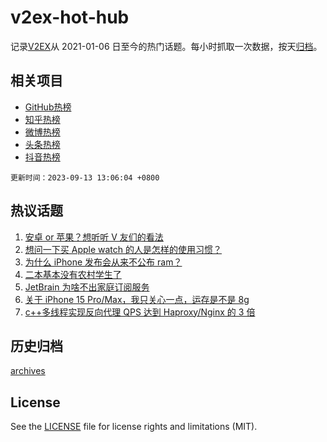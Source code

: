# v2ex-hot-hub

 记录[V2EX](https://www.v2ex.com/)从 2021-01-06 日至今的热门话题。每小时抓取一次数据，按天[归档](archives)。
 
 ## 相关项目

- [GitHub热榜](https://github.com/snaildev/github-hot-hub)
- [知乎热榜](https://github.com/snaildev/zhihu-hot-hub)
- [微博热榜](https://github.com/snaildev/weibo-hot-hub)
- [头条热榜](https://github.com/snaildev/toutiao-hot-hub)
- [抖音热榜](https://github.com/snaildev/douyin-hot-hub)


 `更新时间：2023-09-13 13:06:04 +0800`

## 热议话题

1. [安卓 or 苹果？想听听 V 友们的看法](https://www.v2ex.com/t/973118)
1. [想问一下买 Apple watch 的人是怎样的使用习惯？](https://www.v2ex.com/t/973214)
1. [为什么 iPhone 发布会从来不公布 ram？](https://www.v2ex.com/t/973242)
1. [二本基本没有农村学生了](https://www.v2ex.com/t/973043)
1. [JetBrain 为啥不出家庭订阅服务](https://www.v2ex.com/t/973019)
1. [关于 iPhone 15 Pro/Max，我只关心一点，运存是不是 8g](https://www.v2ex.com/t/973212)
1. [c++多线程实现反向代理 QPS 达到 Haproxy/Nginx 的 3 倍](https://www.v2ex.com/t/973075)

## 历史归档

[archives](archives)

## License

See the [LICENSE](LICENSE) file for license rights and limitations (MIT).
